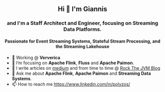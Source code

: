 ## <p align="center">Hi 👋 I'm Giannis</p>

### <p align="center">and I'm a Staff Architect and Engineer, focusing on Streaming Data Platforms.</p>
#### <p align="center">Passionate for Event Streaming Systems, Stateful Stream Processing, and the Streaming Lakehouse </p>


- 🔭 Working @ **Ververica**
- 🌱 I’m focusing on **Apache Flink**, **Fluss** and **Apache Paimon**.
- 📝 I write articles on [medium](https://medium.com/@ipolyzos_) and from time to time @ [Rock The JVM Blog](https://blog.rockthejvm.com/?_ga=2.239453445.762029918.1671272111-177328410.1670416781)
- 💬 Ask me about **Apache Flink**, **Apache Paimon** and **Streaming Data Systems**.
- 📫 How to reach me https://www.linkedin.com/in/polyzos/




